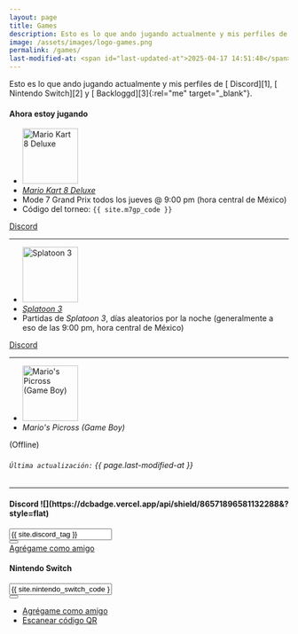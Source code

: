 ```yaml
---
layout: page
title: Games
description: Esto es lo que ando jugando actualmente y mis perfiles de Discord, Nintendo Switch y Backloggd.
image: /assets/images/logo-games.png
permalink: /games/
last-modified-at: <span id="last-updated-at">2025-04-17 14:51:48</span>
---
```


<div class="text-center">
Esto es lo que ando jugando actualmente y mis perfiles de [<i class="fa-solid fa-link"></i> Discord][1], [<i class="fa-solid fa-link"></i> Nintendo Switch][2] y [<i class="fa-solid fa-link"></i> Backloggd][3]{:rel="me" target="_blank"}.
</div>

<div class="row">
<div class="col-12 my-auto">

<div class="card text-center mb-0">
<div class="card-header">
<h4 class="card-title">
<i class="fa-solid fa-gamepad"></i> Ahora estoy jugando
</h4>
</div>
<div class="card-body">
<div class="row">
<div class="col-md-6 my-auto">
<ul class="list-unstyled">
<li class="mb-3">
<a href="/games/mario-kart/">
<img class="img-fluid rounded" src="https://images.igdb.com/igdb/image/upload/t_cover_big_2x/co213p.jpg" alt="Mario Kart 8 Deluxe" width="100">
</a>
</li>
<li>
<a href="/games/mario-kart/">
<em>Mario Kart 8 Deluxe</em>
</a>
</li>
<li>
Mode 7 Grand Prix todos los jueves @ 9:00 pm (hora central de México)
</li>
<li>
Código del torneo: <code>{{ site.m7gp_code }}</code>
</li>
</ul>
</div>
<div class="col-md-6 my-auto">
<a class="btn btn-primary btn-lg" href="https://discord.gg/U77J5c6" target="_blank">
<i class="fa-brands fa-discord"></i> Discord
</a>
</div>
</div>
<hr>
<div class="row">
<div class="col-md-6 my-auto">
<ul class="list-unstyled">
<li class="mb-3">
<a href="/games/splatoon/">
<img class="img-fluid rounded" src="https://images.igdb.com/igdb/image/upload/t_cover_big_2x/co59x3.jpg" alt="Splatoon 3" width="100">
</a>
</li>
<li>
<a href="/games/splatoon/">
<em>Splatoon 3</em>
</a>
</li>
<li>
Partidas de <em>Splatoon 3</em>, días aleatorios por la noche (generalmente a eso de las 9:00 pm, hora central de México)
</li>
</ul>
</div>
<div class="col-md-6 my-auto">
<a class="btn btn-primary btn-lg" href="https://discord.gg/NUSDKeJ" target="_blank">
<i class="fa-brands fa-discord"></i> Discord
</a>
</div>
</div>
<hr>
<div class="row">
<div class="col-md-6 my-auto">
<ul class="list-unstyled">
<li class="mb-3">
<img class="img-fluid rounded" src="https://images.igdb.com/igdb/image/upload/t_cover_big_2x/co2tau.jpg" alt="Mario's Picross (Game Boy)" width="100">
</li>
<li>
<em>Mario's Picross (Game Boy)</em>
</li>
</ul>
</div>
<div class="col-md-6 my-auto text-monospace">
(Offline)
</div>
</div>
</div>
<div class="card-footer text-muted">
<h6>
<code>Última actualización:</code> {{ page.last-modified-at }}
</h6>
</div>
</div>

</div>
</div>

---

<div class="row mb-3">
<div class="col-12 col-lg-6 my-auto">

<div class="card mb-4 my-lg-auto text-center" id="discord-tag">
<div class="card-header">
<h4 class="card-title">
<i class="fa-brands fa-discord"></i> Discord ![](https://dcbadge.vercel.app/api/shield/86571896581132288&?style=flat)
</h4>
</div>
<div class="card-body">
<div class="input-group justify-content-center">
<input type="text" class="form-control clipboard-field" id="discord-tag-value" value="{{ site.discord_tag }}" data-toggle="tooltip" data-placement="top" data-trigger="focus" title="Username de Discord copiado" aria-label="" aria-describedby readonly>
<div class="input-group-append">
<button class="btn btn-outline-secondary" type="button" data-clipboard-target="#discord-tag-value" data-toggle="tooltip" data-placement="top" title="Copiar">
<i class="fa-solid fa-copy"></i>
</button>
</div>
</div>
<a class="btn btn-primary btn-sm mt-4" href="https://discordapp.com/users/86571896581132288/" rel="me" target="_blank">
<i class="fa-solid fa-user-plus"></i> Agrégame como amigo
</a>
</div>
</div>

</div>

<div class="col-12 col-lg-6 my-auto">

<div class="card mb-4 my-lg-auto text-center" id="nintendo-switch">
<div class="card-header">
<h4 class="card-title">
<i class="fa-solid fa-gamepad"></i> Nintendo Switch
</h4>
</div>
<div class="card-body">
<div class="input-group justify-content-center">
<input type="text" class="form-control clipboard-field" id="nintendo-switch-code" value="{{ site.nintendo_switch_code }}" data-toggle="tooltip" data-placement="top" data-trigger="focus" title="Código copiado" aria-label="" aria-describedby readonly>
<div class="input-group-append">
<button class="btn btn-outline-secondary" type="button" data-clipboard-target="#nintendo-switch-code" data-toggle="tooltip" data-placement="top" title="Copiar">
<i class="fa-solid fa-copy"></i>
</button>
</div>
</div>
<ul class="list-inline mt-4">
<li class="list-inline-item">
<a class="btn btn-primary btn-sm" href="https://lounge.nintendo.com/friendcode/3920-3330-9820/DLkJcWQ1L6" rel="me" target="_blank">
<i class="fa-solid fa-user-plus"></i> Agrégame como amigo
</a>
</li>
<li class="list-inline-item">
<a class="btn btn-primary btn-sm" href="javascript:void(0)" data-toggle="modal" data-target="#modal" data-img-src="./assets/images/nintendo-switch-qr-code.jpg">
<i class="fa-solid fa-qrcode"></i> Escanear código QR
</a>
</li>
</ul>
</div>
</div>

</div>
</div>

[1]: #discord-tag
[2]: #nintendo-switch
[3]: https://www.backloggd.com/u/mijo/playing/
[4]: /games/mario-kart/
[5]: /games/splatoon/
